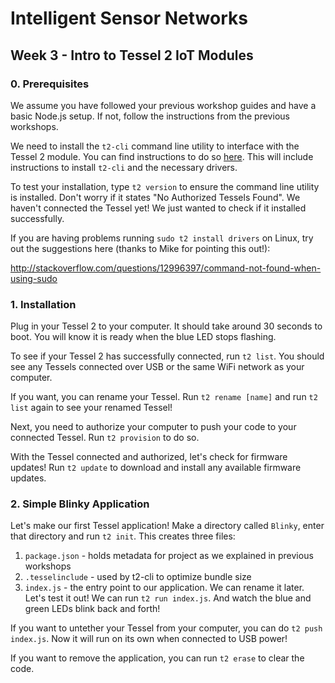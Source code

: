 # Intelligent Sensor Networks

## Week 3 - Intro to Tessel 2 IoT Modules

### 0. Prerequisites

We assume you have followed your previous workshop guides and have a basic Node.js setup. If not, follow the instructions from the previous workshops.

We need to install the `t2-cli` command line utility to interface with the Tessel 2 module. You can find instructions to do so [here](http://tessel.github.io/t2-start/index.html). This will include instructions to install `t2-cli` and the necessary drivers.

To test your installation, type `t2 version` to ensure the command line utility is installed. Don't worry if it states "No Authorized Tessels Found". We haven't connected the Tessel yet! We just wanted to check if it installed successfully.

If you are having problems running `sudo t2 install drivers` on Linux, try out the suggestions here (thanks to Mike for pointing this out!):

http://stackoverflow.com/questions/12996397/command-not-found-when-using-sudo

### 1. Installation

Plug in your Tessel 2 to your computer. It should take around 30 seconds to boot. You will know it is ready when the blue LED stops flashing.

To see if your Tessel 2 has successfully connected, run `t2 list`. You should see any Tessels connected over USB or the same WiFi network as your computer.

If you want, you can rename your Tessel. Run `t2 rename [name]` and run `t2 list` again to see your renamed Tessel!

Next, you need to authorize your computer to push your code to your connected Tessel. Run `t2 provision` to do so.

With the Tessel connected and authorized, let's check for firmware updates! Run `t2 update` to download and install any available firmware updates.

### 2. Simple Blinky Application

Let's make our first Tessel application! Make a directory called `Blinky`, enter that directory and run `t2 init`. This creates three files:

1. `package.json` - holds metadata for project as we explained in previous workshops
2. `.tesselinclude` - used by t2-cli to optimize bundle size
3. `index.js` - the entry point to our application. We can rename it later.
Let's test it out! We can run `t2 run index.js`. And watch the blue and green LEDs blink back and forth!

If you want to untether your Tessel from your computer, you can do `t2 push index.js`. Now it will run on its own when connected to USB power!

If you want to remove the application, you can run `t2 erase` to clear the code.
